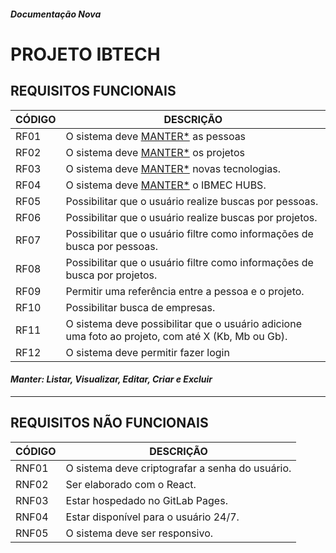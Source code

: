 ##### *Documentação Nova*
# **PROJETO IBTECH**



## **REQUISITOS FUNCIONAIS**

| CÓDIGO      | DESCRIÇÃO |
| - | - |
| RF01     | O sistema deve [MANTER*](#legenda) as pessoas     |
| RF02 | O sistema deve [MANTER*](#legenda) os projetos
| RF03 | O sistema deve [MANTER*](#legenda) novas tecnologias.
| RF04 | O sistema deve [MANTER*](#legenda) o IBMEC HUBS.
| RF05 | Possibilitar que o usuário realize buscas por pessoas.
| RF06 | Possibilitar que o usuário realize buscas por projetos.
| RF07 | Possibilitar que o usuário filtre como informações de busca por pessoas.
| RF08 | Possibilitar que o usuário filtre como informações de busca por projetos.
| RF09 | Permitir uma referência entre a pessoa e o projeto.
| RF10 | Possibilitar busca de empresas.
| RF11 | O sistema deve possibilitar que o usuário adicione uma foto ao projeto, com até X (Kb, Mb ou Gb).
| RF12 | O sistema deve permitir fazer login|

#### <a name="legenda"> *Manter: Listar, Visualizar, Editar, Criar e Excluir* </a>
___
## **REQUISITOS NÃO FUNCIONAIS**

| CÓDIGO      | DESCRIÇÃO |
| - | - |
| RNF01   | O sistema deve criptografar a senha do usuário.        |
| RNF02   | Ser elaborado com o React.         |
| RNF03   | Estar hospedado no GitLab Pages.       |
| RNF04   | Estar disponível para o usuário 24/7.       |
| RNF05   | O sistema deve ser responsivo.        |
